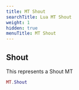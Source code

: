 ```yaml
---
title: MT Shout
searchTitle: Lua MT Shout
weight: 1
hidden: true
menuTitle: MT Shout
---
```

## Shout

This represents a Shout MT
```lua
MT.Shout
```